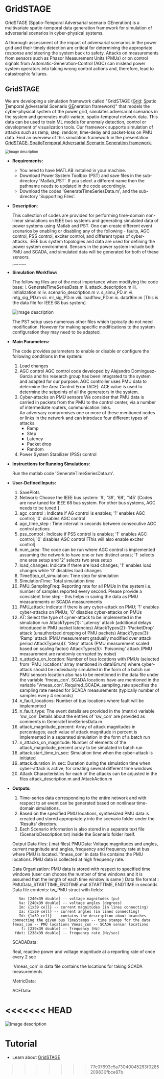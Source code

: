 # GridSTAGE 

GridSTAGE (Spatio-Temporal Adversarial scenario GEneration) is a multivariate spatio-temporal data generation framework for simulation of adversarial scenarios in cyber-physical systems.

A thorough assessment of the impact of adversarial scenarios in the power grid and  their timely detection are critical for determining the appropriate response and steering the system back to safety.  Attacks on measurements from sensors such as Phasor Measurement Units (PMUs) or on control signals from  Automatic-Generation-Control (AGC) can mislead power system operators into taking wrong control actions and, therefore, lead to catastrophic failures.  

## **GridSTAGE**

We are developing a simulation framework called "GridSTAGE (<u>Grid</u>: <u>S</u>patio <u>T</u>emporal <u>A</u>dversarial Scenario <u>GE</u>neration framework)" that models the cyber-physical system of the power grid, simulates adversarial scenarios in the system and generates multi-variate, spatio-temporal network data.  This data can be used to train ML models for anomaly detection, control or development of visualization tools.  Our framework supports simulation of attacks such as ramp, step, random, time-delay and packet-loss on PMU data.  Find an overview of this simulation framework in the presentation [GridSTAGE: SpatioTemporal Adversarial Scenario Generation framework](docs/Powerdrone_eML_2020Apr_v1.pdf).

<img src="images/powerdrone-intro.png" alt="Image description" style="zoom:80%;" />

* **Requirements:**

  * You need to have MATLAB installed in your machine.
  * Download Power System Toolbox (PST) and save files in the sub-directory 'Matlab_PST'. If you select a different name then the pathname needs to updated in the code accordingly.
  * Download the codes 'GenerateTimeSeriesData.m', and the sub-directory 'Supporting Files'.

* **Description**:

  This collection of codes are provided for performing time-domain non-linear simulations on IEEE bus systems and generating simulated data of power systems using Matlab and PST. One can create different event scenarios by enabling or disabling any of the following - faults, AGC control, PSS control, exciter control, and different types of cyber-attacks. IEEE bus system topologies and data are used for defining the power system environment. Sensors in the power system include both PMU and SCADA, and simulated data will be generated for both of these sensors.

  <img src="images/DataGeneration.PNG" alt="Image description" style="zoom: 33%;" />

* **Simulation Workflow:**

  The following files are of the most importance when modifying the code base:
  i.    GenerateTimeSeriesData.m
  ii.   attack_description.m
  iii.  Initialization.m
  iv.   scenario_description.m
  v.    s_simu_PD.m
  vi.   mtg_sig_PD.m
  vii.  ml_sig_PD.m
  viii. loadflow_PD.m
  ix.   data16m.m [This is the data file for IEEE 68 bus system]

  ![Image description](images/CodeWorkflow.PNG)

  The PST setup uses numerous other files which typically do not need modification. However for making specific modifications to the system configuration they may need to be adapted.

* **Main Parameters:**

  The code provides parameters to enable or disable or configure the following conditions in the system:

  1. Load changes
  2. AGC control
     AGC control code developed by Alejandro Dominguez-Garcia and his research group has been integrated to the system and adapted for our purpose.
     AGC controller uses PMU data to determine the Area Control Error (ACE). 
     ACE value is used to determine the setpoints of all the generators in the system.
  3. Cyber-attacks on PMU sensors
     We consider that PMU data is carried in packets from the PMU  to  the  control  center,  via  a  number  of  intermediate routers,  communication  links.  
     An  adversary  compromises  one  or  more  of  these mentioned  nodes  or  links  in  the  network  and  can introduce four different types of attacks.
     - Ramp
     - Step
     - Latency
      - Packet drop
      - Random
  4. Power System Stabilizer (PSS) control

* **Instructions for Running Simulations:**

  Run the matlab code 'GenerateTimeSeriesData.m'.

* **User-Defined Inputs:**

  1. SavePlots
  2. Network: Choose the IEEE bus system: '9', '39', '68', '145' [Codes are now tuned for IEEE 68 bus system. For other bus systems, AGC needs to be tuned.]
  3. agc_control : Indicate if AG control is enables; '1' enables AGC control; '0' disables AGC control
  4. agc_time_step : Time interval in seconds between consecutive AGC control actions
  5. pss_control : Indicate if PSS control is enables; '1' enables AGC control; '0' disables AGC control [This will also enable exciter control]
  6. num_area: The code can be run where AGC control is implemented assuming the network to have one or two distinct areas; '1' selects one area setup and '2' selects two area setup
  7. load_changes: Indicate if there are load changes; '1' enables load changes while '0' disables load changes
  8. TimeStep_of_simulation: Time step for simulation
  9. SimulationTime: Total simulation time 
  10. PMU_SamplingFreq: Reporting rate for all PMUs in the system i.e. number of samples reported every second.
      Please provide a consistent time step - this helps in saving the data as PMU measurements or SCADA measurements 
  11. PMU_attack: Indicate if there is any cyber-attack on PMU; '1' enables cyber-attacks on PMUs; '0' disables cyber-attacks on PMUs
  12. AT: Select the type of cyner-attack to be implemented in the simulation run
      AttackTypes{1}: 'Latency' attack (additional delays introduced  in PMU packet latencies)
      AttackTypes{2}: 'PacketDrop' attack (unauthorized  dropping  of  PMU packets)
      AttackTypes{3}: 'Ramp' attack (PMU measurement gradually modified over attack period
      AttackTypes{4}: 'Step' attack (PMU measurement scaled based on scaling factor)
      AttackTypes{5}: 'Poisoning' attack (PMU measurement are randomly corrupted by noise)
  13. n_attacks_on_location: Number of bus locations with PMUs (selected from 'PMU_locations' array mentioned in data16m.m) where cyber-attack should be individually simulated in the form of a batch run.
      PMU sensors location also has to be mentioned in the data file under the variable 'fmeas_con'.
      SCADA locations have are mentioned in the variable 'Vmeas_con'. Required_SCADA_sampling_rate specifies the sampling rate needed for SCADA measurements (typically number of samples every 4 seconds)
  14. n_fault_locations: Number of bus locations where fault will be implemented
  15. n_fault_type: 
      The event details are provided in the (matrix) variable 'sw_con' Details about the entries of 'sw_con' are provided as comments in GenerateTimeSeriesData.m
  16. attack_magnitude_percent: Array of attack magnitudes in percentages; each value of attack magnitude in percent is implemented in a separated simulation in the form of a batch run
  17. n_attacks_on_magnitude: Number of elements of the attack_magnitude_percent array to be simulated in batch run
  18. attack.start_time_in_sec: Simulation time when the cyber-attack is initiated
  19. attack.duration_in_sec: Duration during the simulation time when cyber-attack is active; for creating several different time windows 
  20. Attack Characteristics for each of the attacks can be adjusted in the files attack_description.m and AttackAction.m

* **Outputs:**

  1. Time-series data corresponding to the entire network and with respect to an event can be generated based on nonlinear time-domain simulations. 
  2. Based on the specified PMU locations, synthesized PMU data is created and stored appropriately into the scenario folder under the 'Results' directory. 
  3. Each Scenario information is also stored in a separate text file (ScenarioDescription.txt) inside the Scenario folder itself. 

  Output Data files: (.mat files)
  PMUData:
  Voltage magnitudes and angles, current magnitude and angles, frequency and frequency rate at bus where PMU is located. 
  'fmeas_con' in data file contains the PMU locations. PMU data is collected at high frequency rate. 

  Data Organization: PMU data is stored with respect to specified time windows (user can choose the number of time windows and it is assumed that the length of each time window is same ) 
  Data file format : PMUData_STARTTIME_ENDTIME.mat STARTTIME, ENDTIME in seconds Data file contents: tw_PMU struct with fields:

  ```
     Vm: [240x39 double] -- voltage magnitudes (pu)
     Va: [240x39 double] -- voltage angles (degrees)
     Im: {1x39 cell} -- current magnitudes (in lines connecting)
     Ia: {1x39 cell} -- current angles (in lines connecting)
     Id: {1x39 cell} -- contains the description about branches connecting the given bus TimeStamps -- time stamps for the data fmeas_con -- PMU locations Vmeas_con -- SCADA sensor locations
      f: [239x39 double] -- frequency (Hz)
   fdot: [238x39 double] -- frequency rate (Hz/sec)
  ```

   SCADAData: 

  Real, reactive power and voltage magnitude at a reporting rate of once every 2 sec

  'Vmeas_con' in data file contains the locations for taking SCADA measurements 

   MetricData:

   ACEData:


<<<<<<< HEAD
=======
![Image description](images/powerdrone-intro.png)

# Tutorial
* Learn about [GridSTAGE](docs/Powerdrone_eML_2020Apr_v1.pdf)
>>>>>>> 77c07693c5a73040045263f0285209830fbce87b
